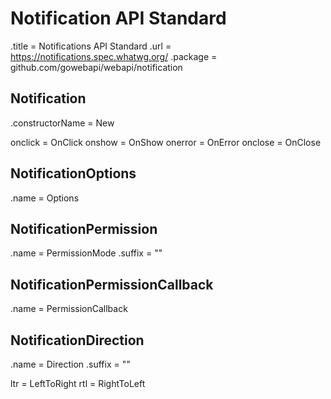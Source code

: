 # Notification API Standard

.title = Notifications API Standard
.url = <https://notifications.spec.whatwg.org/>
.package = github.com/gowebapi/webapi/notification

## Notification

.constructorName = New

onclick = OnClick
onshow = OnShow
onerror = OnError
onclose = OnClose

## NotificationOptions

.name = Options

## NotificationPermission

.name = PermissionMode
.suffix = ""

## NotificationPermissionCallback

.name = PermissionCallback

## NotificationDirection

.name = Direction
.suffix = ""

ltr = LeftToRight
rtl = RightToLeft
